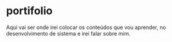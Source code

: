 # portifolio
Aqui vai ser onde irei colocar os conteúdos que vou aprender, no desenvolvimento de sistema e irei falar sobre mim.
